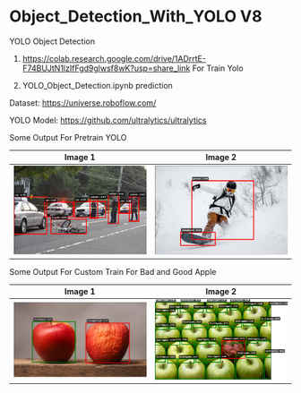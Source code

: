 # Object_Detection_With_YOLO V8
YOLO Object Detection

1. https://colab.research.google.com/drive/1ADrrtE-F74BUJtN1lzIfFgd9glwsf8wK?usp=share_link For Train Yolo

2. YOLO_Object_Detection.ipynb prediction

Dataset: https://universe.roboflow.com/

YOLO Model: https://github.com/ultralytics/ultralytics

Some Output For Pretrain YOLO

| Image 1 | Image 2 |
|---------|---------|
| <img src="Images/output_yolo/20150955e9d42773a42.png" width="600"> | <img src="Images/output_yolo/WEDZE_SERENITY_500_SNOWBOARD_BLU_AH20_2000x.png" width="600"> |

Some Output For Custom Train For Bad and Good Apple

| Image 1 | Image 2 |
|---------|---------|
| <img src="Images/output_yolo/apples-release-a-gas-that-can-cause-other-apples-to-rot-1638304847.png" width="600"> | <img src="Images/output_yolo/One-bad-apple.png" width="600"> |
